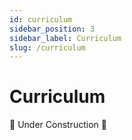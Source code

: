 ```yaml
---
id: curriculum
sidebar_position: 3
sidebar_label: Curriculum
slug: /curriculum
---
```


# Curriculum

🚧 Under Construction 🚧